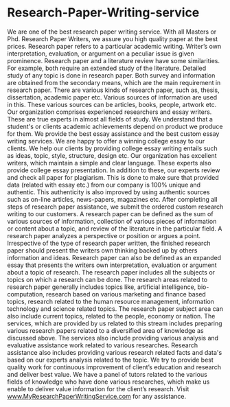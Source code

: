 Research-Paper-Writing-service
==============================

We are one of the best research paper writing service. With all Masters or Phd. Research Paper Writers, we assure you high quality paper at the best prices.  Research paper refers to a particular academic writing. Writer’s own interpretation, evaluation, or argument on a peculiar issue is given prominence. Research paper and a literature review have some similarities. For example, both require an extended study of the literature. Detailed study of any topic is done in research paper. Both survey and information are obtained from the secondary means, which are the main requirement in research paper. There are various kinds of research paper, such as, thesis, dissertation, academic paper etc. Various sources of information are used in this. These various sources can be articles, books, people, artwork etc. Our organization comprises experienced researchers and essay writers. These are true experts in almost all fields of study. We understand that a student's or clients academic achievements depend on product we produce for them. We provide the best essay assistance and the best custom essay writing services. We are happy to offer a winning college essay to our clients. We help our clients by providing college essay writing entails such as ideas, topic, style, structure, design etc. Our organization has excellent writers, which maintain a simple and clear language. These experts also provide college essay presentation. In addition to these, our experts review and check all paper for plagiarism. This is done to make sure that provided data (related with essay etc.) from our company is 100% unique and authentic. This authenticity is also improved by using authentic sources such as on-line articles, news-papers, magazines etc. After completing all steps of research paper assistance, we submit the ordered custom research writing to our customers.  A research paper can be defined as the sum of various sources of information, collection of various pieces of information or content about a topic, and review of the literature in the particular field. A research paper analyzes a perspective or position or argues a point. Irrespective of the type of research paper written, the finished research paper should present the writers own thinking backed up by others information and ideas. Research paper can also be defined as an expanded essay that presents the writers own interpretation, evaluation or argument about a topic of research.  The research paper includes all the subjects or topics on which a research can be done. The research areas related to research paper generally includes topics like, artificial intelligence, bio- computation, research based on various marketing and finance based topics, research related to the human resource management, information technology and science related topics. The research paper subject area can also include current topics, related to the people, economy or nation.   The services, which are provided by us related to this stream includes preparing various research papers related to a diversified area of knowledge as discussed above. The services also include providing various analysis and evaluative assistance work related to various researches. Research assistance also includes providing various research related facts and data's based on our experts analysis related to the topic. We try to provide best quality work for continuous improvement of client’s education and research and deliver best value. We have a panel of tutors related to the various fields of knowledge who have done various researches, which make us enable to deliver value information for the client’s research. Visit www.MyResearchPaperWritingService.com for any assistance.
